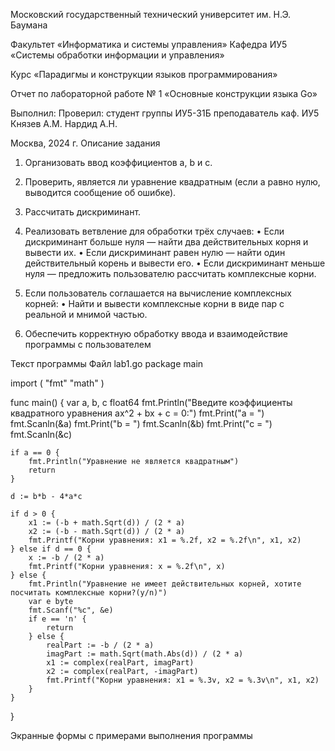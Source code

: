 Московский государственный технический
университет им. Н.Э. Баумана

Факультет «Информатика и системы управления»
Кафедра ИУ5 «Системы обработки информации и управления»









Курс «Парадигмы и конструкции языков программирования»

Отчет по лабораторной работе № 1
«Основные конструкции языка Go»













Выполнил:		Проверил:
студент группы ИУ5-31Б		преподаватель каф. ИУ5
Князев А.М.		Нардид А.Н.

		




Москва, 2024 г.
Описание задания
1.	Организовать ввод коэффициентов a, b и c.
2.	Проверить, является ли уравнение квадратным (если a равно нулю, выводится сообщение об ошибке).
3.	Рассчитать дискриминант.
4.	Реализовать ветвление для обработки трёх случаев:
•	Если дискриминант больше нуля — найти два действительных корня и вывести их.
•	Если дискриминант равен нулю — найти один действительный корень и вывести его.
•	Если дискриминант меньше нуля — предложить пользователю рассчитать комплексные корни.
5.	Если пользователь соглашается на вычисление комплексных корней:
•	Найти и вывести комплексные корни в виде пар с реальной и мнимой частью.

6.	Обеспечить корректную обработку ввода и взаимодействие программы с пользователем

Текст программы
Файл lab1.go
package main

import (
    "fmt"
    "math"
)

func main() {
    var a, b, c float64
    fmt.Println("Введите коэффициенты квадратного уравнения ax^2 + bx + c = 0:")
    fmt.Print("a = ")
    fmt.Scanln(&a)
    fmt.Print("b = ")
    fmt.Scanln(&b)
    fmt.Print("c = ")
    fmt.Scanln(&c)

    if a == 0 {
        fmt.Println("Уравнение не является квадратным")
        return
    }

    d := b*b - 4*a*c

    if d > 0 {
        x1 := (-b + math.Sqrt(d)) / (2 * a)
        x2 := (-b - math.Sqrt(d)) / (2 * a)
        fmt.Printf("Корни уравнения: x1 = %.2f, x2 = %.2f\n", x1, x2)
    } else if d == 0 {
        x := -b / (2 * a)
        fmt.Printf("Корни уравнения: x = %.2f\n", x)
    } else {
        fmt.Println("Уравнение не имеет действительных корней, хотите посчитать комплексные корни?(y/n)")
        var e byte
        fmt.Scanf("%c", &e)
        if e == 'n' {
            return
        } else {
            realPart := -b / (2 * a)
            imagPart := math.Sqrt(math.Abs(d)) / (2 * a)
            x1 := complex(realPart, imagPart)
            x2 := complex(realPart, -imagPart)
            fmt.Printf("Корни уравнения: x1 = %.3v, x2 = %.3v\n", x1, x2)
        }
    }
}

Экранные формы с примерами выполнения программы
  
   



